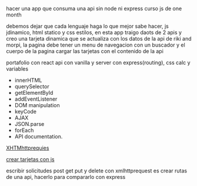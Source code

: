 hacer una app que consuma una api sin node ni express
curso js de one month

debemos dejar que cada lenguaje haga lo que mejor sabe hacer, js jdinamico, html statico y css estilos,
en esta app traigo daots de 2 apis y creo una tarjeta dinamica que se actualiza con los datos de la api
de riki and morpi, la pagina debe tener un menu de navegacion con un buscador y el cuerpo de la pagina cargar 
las tarjetas con el contenido de la api                                                                                                                   


portafolio con react api con vanilla y server con express(routing), css calc y variables



* innerHTML
* querySelector
* getElementById
* addEventListener
* DOM manipulation
* keyCode
* AJAX
* JSON.parse
* forEach
* API documentation.

[XHTMhttprequies](https://onemonth.com/courses/javascript/steps/gif-search-engine-using-apis-and-javascript?autoplay=1)

[crear tarjetas con js](https://onemonth.com/courses/javascript/steps/using-settimeout-to-animate?autoplay=1)

escribir solicitudes post get put y delete con xmlhttprequest es crear rutas de una api, hacerlo para compararlo con express